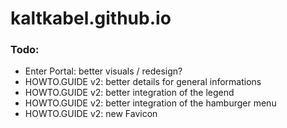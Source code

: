 # kaltkabel.github.io

### Todo:
- Enter Portal: better visuals / redesign?
- HOWTO.GUIDE v2: better details for general informations
- HOWTO.GUIDE v2: better integration of the legend
- HOWTO.GUIDE v2: better integration of the hamburger menu
- HOWTO.GUIDE v2: new Favicon
